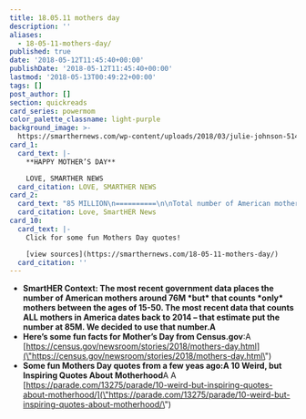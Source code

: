 ```yaml
---
title: 18.05.11 mothers day
description: ''
aliases:
  - 18-05-11-mothers-day/
published: true
date: '2018-05-12T11:45:40+00:00'
publishDate: '2018-05-12T11:45:40+00:00'
lastmod: '2018-05-13T00:49:22+00:00'
tags: []
post_author: []
section: quickreads
card_series: powermom
color_palette_classname: light-purple
background_image: >-
  https://smarthernews.com/wp-content/uploads/2018/03/julie-johnson-514058-unsplash-scaled.jpg
card_1:
  card_text: |-
    **HAPPY MOTHER’S DAY**

    LOVE, SMARTHER NEWS
  card_citation: LOVE, SMARTHER NEWS
card_2:
  card_text: "85 MILLION\n==========\n\nTotal number of American mothers as of last count.\n--------------------------------------------------\n\n> **a\x1CBeing a mom has made me so tired. And so happy.a\x1D**\n> \n> Tina Fey\n\nLove, SmartHER News"
  card_citation: Love, SmartHER News
card_10:
  card_text: |-
    Click for some fun Mothers Day quotes!

    [view sources](https://smarthernews.com/18-05-11-mothers-day/)
  card_citation: ''
---
```

*   **SmartHER Context: The most recent government data places the number of American mothers around 76M \*but\* that counts \*only\* mothers between the ages of 15-50. The most recent data that counts ALL mothers in America dates back to 2014 – that estimate put the number at 85M. We decided to use that number.A**
*   **Here’s some fun facts for Mother’s Day from Census.gov**:A [https://census.gov/newsroom/stories/2018/mothers-day.html](\"https://census.gov/newsroom/stories/2018/mothers-day.html\")
*   **Some fun Mothers Day quotes from a few yeas ago:A 10 Weird, but Inspiring Quotes About Motherhood**A A [https://parade.com/13275/parade/10-weird-but-inspiring-quotes-about-motherhood/](\"https://parade.com/13275/parade/10-weird-but-inspiring-quotes-about-motherhood/\")